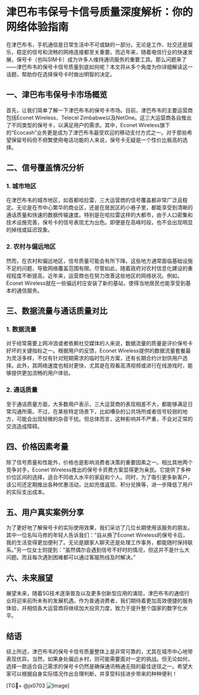 # 津巴布韦保号卡信号质量深度解析：你的网络体验指南

在津巴布韦，手机通信是日常生活中不可或缺的一部分。无论是工作、社交还是娱乐，稳定的信号和流畅的网络连接都至关重要。而近年来，随着电信行业的快速发展，保号卡（也叫SIM卡）成为许多人维持通讯服务的重要工具。那么问题来了——津巴布韦的保号卡信号质量到底如何呢？本文将从多个角度为你详细解读这一话题，帮助你在选择保号卡时做出明智的决定。

## 一、津巴布韦保号卡市场概览

首先，让我们简单了解一下津巴布韦的保号卡市场。目前，津巴布韦的主要运营商包括Econet Wireless、Telecel Zimbabwe以及NetOne。这三大运营商各自推出了不同类型的保号卡，以满足用户的需求。其中，Econet Wireless旗下的“Ecocash”业务更是成为了津巴布韦最受欢迎的移动支付方式之一。对于那些希望保留号码但不频繁使用电话功能的人来说，保号卡无疑是一个性价比极高的选择。

## 二、信号覆盖情况分析

### 1. 城市地区
在津巴布韦的城市地区，如首都哈拉雷，三大运营商的信号覆盖都非常广泛且稳定。无论是在市中心繁华的商业区，还是在居民区的小巷子里，都能享受到清晰的通话质量和快速的数据传输速度。特别是在哈拉雷这样的大都市，由于人口密集和技术设施完善，保号卡的信号表现尤为出色。即便是在高峰时段，也不会出现明显的掉线或延迟现象。

### 2. 农村与偏远地区
然而，在农村和偏远地区，信号质量可能会有所下降。这些地方通常面临基础设施不足的问题，导致网络覆盖范围有限。尽管如此，随着政府对农村信息化建设的重视程度不断提高，近年来，运营商也在努力改善这些地区的网络状况。例如，Econet Wireless就在一些偏远村庄安装了新的基站，使得当地居民也能享受到基本的通信服务。

## 三、数据流量与通话质量对比

### 1. 数据流量
对于经常需要上网冲浪或者依赖社交媒体的人来说，数据流量的质量是评价保号卡好坏的关键指标之一。根据用户的反馈，Econet Wireless提供的数据流量套餐最为灵活多样，不仅有针对短期需求的临时包月方案，还有长期合约计划供用户选择。此外，其网络速度也相对更快，尤其是在观看高清视频或进行在线游戏时，能够提供更加流畅的用户体验。

### 2. 通话质量
至于通话质量方面，大多数用户表示，三大运营商的表现相差不大，都能够满足日常沟通所需。不过，在某些特定场景下，比如嘈杂的公共场所或者信号较弱的地方，可能会出现轻微的杂音干扰。但总体而言，这种影响并不严重，不会对正常的交流造成障碍。

## 四、价格因素考量

除了信号质量和性能外，价格也是影响消费者决策的重要因素之一。相比其他两个竞争对手，Econet Wireless推出的保号卡资费方案显得更为亲民。它提供了多种价位区间的选择，适合不同收入水平的家庭和个人。同时，为了吸引更多新客户，该公司还定期推出各种优惠活动，比如充值返现、积分兑换等，进一步降低了用户的实际支出成本。

## 五、用户真实案例分享

为了更好地了解保号卡的实际使用效果，我们采访了几位长期使用该服务的朋友。其中一位名叫马修的年轻人告诉我们：“自从换了Econet Wireless的保号卡后，我的生活变得更加便利了。无论是跟家人聊天还是处理工作事务，都能随时保持联系。”另一位女士则提到：“虽然偶尔会遇到信号不好时的情况，但这并不是什么大问题。而且每次遇到困难都可以通过客服热线及时解决。”

## 六、未来展望

展望未来，随着5G技术逐渐普及以及更多创新型应用的涌现，津巴布韦的通信行业将迎来前所未有的发展机遇。作为普通消费者，我们期待着更加高效便捷的服务体验，并相信各大运营商将继续加大投资力度，致力于提升整个国家的数字化水平。

## 结语

综上所述，津巴布韦的保号卡信号质量整体上是非常可靠的，尤其在城市中心地带表现优异。当然，如果身处偏远乡村，则可能需要面对一定的挑战。但无论如何，选择一款适合自己需求的保号卡仍然是确保通讯畅通无阻的最佳途径之一。希望大家可以根据自身实际情况作出合理判断，并享受科技进步带来的种种便利！

[TG💪+ @jx0703 ![Image](https://github.com/user-attachments/assets/dbca1d08-cadb-493c-b0ec-ad6f7a83f270)]